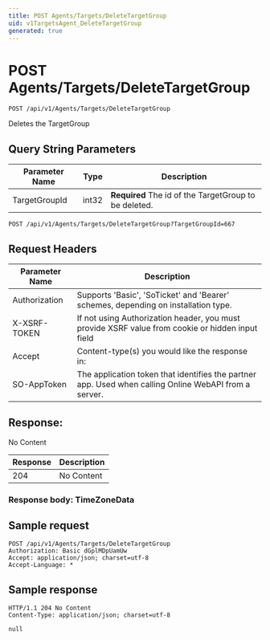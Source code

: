 ```yaml
---
title: POST Agents/Targets/DeleteTargetGroup
uid: v1TargetsAgent_DeleteTargetGroup
generated: true
---
```


# POST Agents/Targets/DeleteTargetGroup

```http
POST /api/v1/Agents/Targets/DeleteTargetGroup
```

Deletes the TargetGroup







## Query String Parameters

| Parameter Name | Type |  Description |
|----------------|------|--------------|
| TargetGroupId | int32 | **Required** The id of the TargetGroup to be deleted. |

```http
POST /api/v1/Agents/Targets/DeleteTargetGroup?TargetGroupId=667
```


## Request Headers

| Parameter Name | Description |
|----------------|-------------|
| Authorization  | Supports 'Basic', 'SoTicket' and 'Bearer' schemes, depending on installation type. |
| X-XSRF-TOKEN   | If not using Authorization header, you must provide XSRF value from cookie or hidden input field |
| Accept         | Content-type(s) you would like the response in:  |
| SO-AppToken | The application token that identifies the partner app. Used when calling Online WebAPI from a server. |


## Response:

No Content

| Response | Description |
|----------------|-------------|
| 204 | No Content |

### Response body: TimeZoneData


## Sample request

```http!
POST /api/v1/Agents/Targets/DeleteTargetGroup
Authorization: Basic dGplMDpUamUw
Accept: application/json; charset=utf-8
Accept-Language: *
```

## Sample response

```http_
HTTP/1.1 204 No Content
Content-Type: application/json; charset=utf-8

null
```